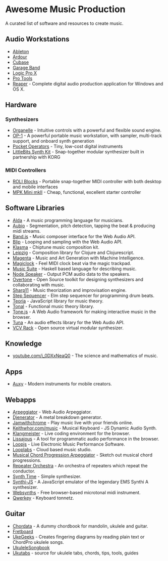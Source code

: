# Awesome Music Production

A curated list of software and resources to create music.


## Audio Workstations

- [Ableton]
- [Ardour]
- [Cubase]
- [Garage Band]
- [Logic Pro X]
- [Pro Tools]
- [Reaper] - Complete digital audio production application for Windows and OS X.

[Ableton]: https://ableton.com/live
[Ardour]: https://ardour.org
[Cubase]: http://steinberg.net/en/products/cubase
[Garage Band]: https://apple.com/mac/garageband
[Logic Pro X]: https://apple.com/logic-pro
[Pro Tools]: http://avid.com/products/pro-tools-software
[Reaper]: http://reaper.fm


## Hardware

### Synthesizers

- [Organelle] - Intuitive controls with a powerful and flexible sound engine.
- [OP-1] - A powerful portable music workstation, with sampler, multi-track support, and onboard synth generation
- [Pocket Operators] - Tiny, low-cost digital instruments
- [LittleBits Synth Kit] - Snap-together modular synthesizer built in partnership with KORG

[Organelle]: https://critterandguitari.com/products/organelle
[OP-1]: https://www.teenageengineering.com/products/op-1
[Pocket Operators]: https://www.teenageengineering.com/products/po
[LittleBits Synth Kit]: https://shop.littlebits.cc/products/synth-kit


### MIDI Controllers

- [ROLI Blocks] - Portable snap-together MIDI controller with both desktop and mobile interfaces
- [MPK Mini mkII] - Cheap, functional, excellent starter controller

[ROLI Blocks]: https://roli.com/products/blocks/
[MPK Mini mkII]: http://www.akaipro.com/products/keyboard-controllers/mpk-mini-mkii


## Software Libraries

- [Alda] - A music programming language for musicians.
- [Aubio] - Segmentation, pitch detection, tapping the beat & producing midi streams.
- [Band.js] - Music composer interface for the Web Audio API.
- [Blip] - Looping and sampling with the Web Audio API.
- [Klasma] - Chiptune music composition kit.
- [Leipzig] - Composition library for Clojure and Clojurescript.
- [Magenta] - Music and Art Generation with Machine Intelligence.
- [Magiclock] - Feel MIDI clock beat via the magic trackpad.
- [Music Suite] - Haskell based language for describing music.
- [Node Speaker] - Output PCM audio data to the speakers.
- [Overtone] - Open Source toolkit for designing synthesizers and collaborating with music.
- [Sharp11] - Music theorization and improvisation engine.
- [Step Sequencer] - Elm step sequencer for programming drum beats.
- [Teoria] - JavaScript library for music theory.
- [Tonal] - Functional music theory library.
- [Tone.js] - A Web Audio framework for making interactive music in the browser.
- [Tuna] - An audio effects library for the Web Audio API.
- [VCV Rack] - Open source virtual modular synthesizer.

[Alda]: https://github.com/alda-lang/alda
[Aubio]: https://aubio.org
[Band.js]: https://github.com/meenie/band.js
[Blip]: http://jshanley.github.io/blip
[Klasma]: https://github.com/hdgarrood/klasma
[Leipzig]: https://github.com/ctford/leipzig
[Magenta]: https://magenta.tensorflow.org
[Magiclock]: https://github.com/faroit/magiclock
[Music Suite]: http://music-suite.github.io
[Node Speaker]: https://github.com/TooTallNate/node-speaker
[Overtone]: https://github.com/overtone/overtone
[Sharp11]: https://github.com/jsrmath/sharp11
[Step Sequencer]: https://github.com/bholtbholt/step-sequencer
[Teoria]: https://github.com/saebekassebil/teoria
[Tonal]: https://github.com/danigb/tonal
[Tone.js]: https://github.com/Tonejs/Tone.js
[Tuna]: https://github.com/Theodeus/tuna
[VCV Rack]: https://vcvrack.com


## Knowledge

- [youtube.com/i_0DXxNeaQ0] - The science and mathematics of music.

[youtube.com/i_0DXxNeaQ0]: http://youtube.com/watch?v=i_0DXxNeaQ0


## Apps

- [Auxy] - Modern instruments for mobile creators.

[Auxy]: http://auxy.co


## Webapps

- [Arpeggiator] - Web Audio Arpeggiator.
- [Djenerator] - A metal breakdown generator.
- [Jamwithchrome] - Play music live with your friends online.
- [Keithwhor.com/music] - Musical Keyboard - JS Dynamic Audio Synth.
- [Klangmeister] - Live coding environment for the browser.
- [Lissajous] - A tool for programmatic audio performance in the browser.
- [Loopjs] - Live Electronic Music Performance Software.
- [Looplabs] - Cloud based music studio.
- [Musical Chord Progression Arpeggiator] - Sketch out musical chord progressions.
- [Repeater Orchestra] - An orchestra of repeaters which repeat the conductor.
- [Synth Time] - Simple synthesizer.
- [Synthi-JS] - A JavaScript emulator of the legendary EMS Synthi A synthesizer.
- [Websynths] - Free browser-based microtonal midi instrument.
- [Qwerkey] - Keyboard tonnetz.

[Arpeggiator]: http://arpeggiator.desandro.com
[Djenerator]: http://djen.co
[Jamwithchrome]: http://jamwithchrome.com
[Keithwhor.com/music]: http://keithwhor.com/music
[Klangmeister]: http://ctford.github.io/klangmeister
[Lissajous]: https://github.com/kylestetz/lissajous
[Loopjs]: http://loopjs.com
[Looplabs]: https://looplabs.com
[Musical Chord Progression Arpeggiator]: https://codepen.io/jakealbaugh/pen/qNrZyw
[Repeater Orchestra]: https://codepen.io/barefootfunk/pen/ZWoLmo
[Synth Time]: http://codepen.io/mattgreenberg/pen/gPdqBb
[Synthi-JS]: http://alexnisnevich.github.io/synthi-js
[Websynths]: http://websynths.com
[Qwerkey]: http://some1else.github.io/qwerkey


## Guitar

- [Chordata] - A dummy chordbook for mandolin, ukulele and guitar.
- [Fretboard]
- [UkeGeeks] - Creates fingering diagrams by reading plain text or ChordPro ukulele songs.
- [UkuleleSongbook]
- [Ukutabs] - source for ukulele tabs, chords, tips, tools, guides

[Chordata]: https://github.com/starenka/chordata
[Fretboard]: https://github.com/AlexMost/fretboard
[UkeGeeks]: https://github.com/buzcarter/UkeGeeks
[UkuleleSongbook]: https://github.com/casertap/UkuleleSongbook
[Ukutabs]: https://ukutabs.com
